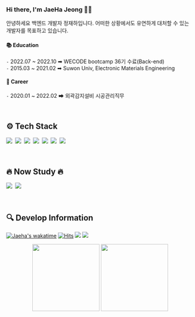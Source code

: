 ### Hi there, I'm JaeHa Jeong 🙂🙂
안녕하세요 백엔드 개발자 정재하입니다. 어떠한 상황에서도 유연하게 대처할 수 있는 개발자를 목표하고 있습니다.  </br>

#### 📚 Education
`-` 2022.07 ~ 2022.10 ➡ WECODE bootcamp 36기 수료(Back-end)<br/>
`-` 2015.03 ~ 2021.02 ➡ Suwon Univ, Electronic Materials Engineering  

#### 🏢 Career
`-` 2020.01 ~ 2022.02 ➡ 외곽감지설비 시공관리직무  

</br>
<h2 align="LEFT">  ⚙️ Tech Stack  </h2>

<p align="LEFT">
  <img src="https://img.shields.io/badge/Javascript-F7DF1E?style=flat-square&logo=javascript&logoColor=white"/></a>&nbsp 
  <img src="https://img.shields.io/badge/Node.js-339933?style=flat-square&logo=Node.js&logoColor=white"/></a>&nbsp 
  <img src="https://img.shields.io/badge/express-000000?style=flat-square&logo=express&logoColor=white"/></a>&nbsp 
  <img src="https://img.shields.io/badge/Git-F05032?style=flat-square&logo=Git&logoColor=white"/></a>&nbsp 
  <img src="https://img.shields.io/badge/GitHub-181717?style=flat-square&logo=GitHub&logoColor=white"/></a>&nbsp 
  <img src="https://img.shields.io/badge/Mysql-E6B91E?style=flat-square&logo=MySql&logoColor=white"/></a>&nbsp 
  <img src="https://img.shields.io/badge/aws-333664?style=flat-square&logo=amazon-aws&logoColor=white"/></a>&nbsp 
</p>
</div>
</br>
<h2 align="LEFT">  🔥 Now Study 🔥  </h2>

<p align="LEFT">
  <img src="https://img.shields.io/badge/TypesSript-3178C6?style=flat-square&logo=typescript&logoColor=white"/></a>&nbsp 
  <img src="https://img.shields.io/badge/Nestjs-E0234E?style=flat-square&logo=nestjs&logoColor=white"/></a>&nbsp
</p>
</div>
</br>
<h2 align="LEFT">  🔍 Develop Information  </h2>

[![Jaeha's wakatime](https://wakatime.com/badge/user/224a14b7-22fd-4319-9ed8-e5fdc0528287.svg)](https://wakatime.com/@224a14b7-22fd-4319-9ed8-e5fdc0528287)
[![Hits](https://hits.seeyoufarm.com/api/count/incr/badge.svg?url=https%3A%2F%2Fgithub.com%2Fjaehaaaa%2Fhit-counter&count_bg=%236322A4&title_bg=%23555555&icon=&icon_color=%23E7E7E7&title=hits&edge_flat=false)](https://hits.seeyoufarm.com)
<a href="https://jeongjaeha.github.io/blog/"><img src="https://img.shields.io/badge/%20Blog%20-2F4F4F?style=flat-square&logo=GitHub&logoColor=white&link=https://https://jeongjaeha.github.io/blog/"/></a>
  <a href="mailto:jaeha2324@gmail.com"><img src="https://img.shields.io/badge/Gmail-d14836?style=flat-square&logo=Gmail&logoColor=white&link=jaeha2324@gmail.com"/></a>
  

<div align="center">
<a>
<img height="180em" src="https://github-readme-stats.vercel.app/api?username=JeongJaeHa&show_icons=true&theme=ayu-mirage" />
<img height="180em" src="https://github-readme-stats.vercel.app/api/top-langs/?username=6810779s&layout=compact&theme=tokyonight" />
</a>
</div>
</br>
</br>

<!--START_SECTION:waka-->
<!--END_SECTION:waka-->


<!--
**JeongJaeHa/JeongJaeHa** is a ✨ _special_ ✨ repository because its `README.md` (this file) appears on your GitHub profile.

Here are some ideas to get you started:

- 🔭 I’m currently working on ...
- 🌱 I’m currently learning ...
- 👯 I’m looking to collaborate on ...
- 🤔 I’m looking for help with ...
- 💬 Ask me about ...
- 📫 How to reach me: ...
- 😄 Pronouns: ...
- ⚡ Fun fact: ...
-->
